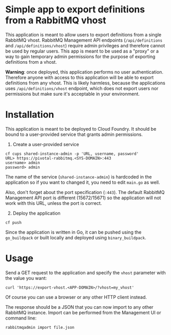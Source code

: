 # Simple app to export definitions from a RabbitMQ vhost

This application is meant to allow users to export definitions from a single RabbitMQ vhost. RabbitMQ Management API endpoints (`/api/definitions` and `/api/definitions/vhost`) require admin privileges and therefore cannot be used by regular users. This app is meant to be used as a "proxy" or a way to gain temporary admin permissions for the purpose of exporting definitions from a vhost.

**Warning**: once deployed, this application performs no user authentication. Therefore anyone with access to this application will be able to export definitions from any vhost. This is likely harmless, because the applications uses `/api/definitions/vhost` endpoint, which does not export users nor permissions but make sure it's acceptable in your environment.

# Installation

This application is meant to be deployed to Cloud Foundry. It should be bound to a user-provided service that grants admin permissions.

1. Create a user-provided service
```
cf cups shared-instance-admin -p 'URL, username, password'
URL> https://pivotal-rabbitmq.<SYS-DOMAIN>:443
username> admin
password> admin
```
The name of the service (`shared-instance-admin`) is hardcoded in the application so if you want to changed it, you need to edit `main.go` as well.

Also, don't forget about the port specification (`:443`). The default RabbitMQ Management API port is different (15672/15671) so the application will not work with this URL, unless the port is correct.

2. Deploy the application
```
cf push
```

Since the application is written in Go, it can be pushed using the `go_buildpack` or built locally and deployed using `binary_buildpack`.

# Usage

Send a GET request to the application and specify the `vhost` parameter with the value you want:

```
curl 'https://export-vhost.<APP-DOMAIN>/?vhost=my_vhost'
```

Of course you can use a browser or any other HTTP client instead.

The response should be a JSON that you can now import to any other RabbitMQ instance. Import can be performed from the Management UI or command line:

```
rabbitmqadmin import file.json
```

